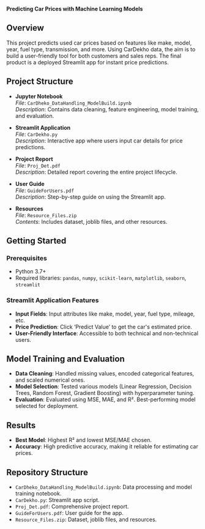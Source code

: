 **Predicting Car Prices with Machine Learning Models**

## **Overview**
This project predicts used car prices based on features like make, model, year, fuel type, transmission, and more. Using CarDekho data, the aim is to build a user-friendly tool for both customers and sales reps. The final product is a deployed Streamlit app for instant price predictions.

## **Project Structure**
- **Jupyter Notebook**  
  *File*: `CarDheko_DataHandling_ModelBuild.ipynb`  
  *Description*: Contains data cleaning, feature engineering, model training, and evaluation.

- **Streamlit Application**  
  *File*: `CarDekho.py`  
  *Description*: Interactive app where users input car details for price predictions.

- **Project Report**  
  *File*: `Proj_Det.pdf`  
  *Description*: Detailed report covering the entire project lifecycle.

- **User Guide**  
  *File*: `GuideForUsers.pdf`  
  *Description*: Step-by-step guide on using the Streamlit app.

- **Resources**  
  *File*: `Resource_Files.zip`  
  *Contents*: Includes dataset, joblib files, and other resources.

## **Getting Started**
### Prerequisites
- Python 3.7+
- Required libraries: `pandas`, `numpy`, `scikit-learn`, `matplotlib`, `seaborn`, `streamlit`

### Streamlit Application Features
- **Input Fields**: Input attributes like make, model, year, fuel type, mileage, etc.
- **Price Prediction**: Click ‘Predict Value’ to get the car's estimated price.
- **User-Friendly Interface**: Accessible to both technical and non-technical users.

## **Model Training and Evaluation**
- **Data Cleaning**: Handled missing values, encoded categorical features, and scaled numerical ones.
- **Model Selection**: Tested various models (Linear Regression, Decision Trees, Random Forest, Gradient Boosting) with hyperparameter tuning.
- **Evaluation**: Evaluated using MSE, MAE, and R². Best-performing model selected for deployment.

## **Results**
- **Best Model**: Highest R² and lowest MSE/MAE chosen.
- **Accuracy**: High predictive accuracy, making it reliable for estimating car prices.

## **Repository Structure**
- `CarDheko_DataHandling_ModelBuild.ipynb`: Data processing and model training notebook.
- `CarDekho.py`: Streamlit app script.
- `Proj_Det.pdf`: Comprehensive project report.
- `GuideForUsers.pdf`: User guide for the app.
- `Resource_Files.zip`: Dataset, joblib files, and resources.

